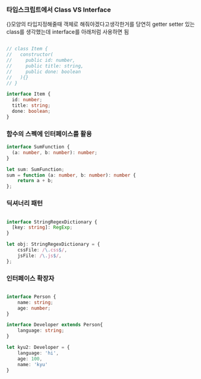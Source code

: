 

### 타입스크립트에서 Class VS Interface
{}모양의 타입지정해줄때 객체로 해줘야겠다고생각한거를 당연히 getter setter 있는 class를 생각했는데 interface를 아래처럼 사용하면 됨 
```ts

// class Item {
//   constructor(
//     public id: number,
//     public title: string,
//     public done: boolean
//   ){}
// }

interface Item {
  id: number;
  title: string;
  done: boolean;
}
```

### 함수의 스펙에 인터페이스를 활용
```ts
interface SumFunction {
  (a: number, b: number): number;
}

let sum: SumFunction;
sum = function (a: number, b: number): number {
    return a + b;
};

```

### 딕셔너리 패턴
```ts

interface StringRegexDictionary {
  [key: string]: RegExp;
}

let obj: StringRegexDictionary = {
    cssFile: /\.css$/,
    jsFile: /\.js$/,
};
```

### 인터페이스 확장자
```ts

interface Person {
    name: string;
    age: number;
}

interface Developer extends Person{
    language: string;
}

let kyu2: Developer = {
    language: 'hi',
    age: 100,
    name: 'kyu'
}
```
